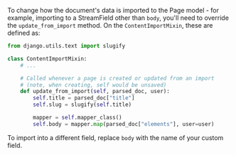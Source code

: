 To change how the document's data is imported to the Page model - for example, importing to a StreamField other than `body`,
you'll need to override the `update_from_import` method. On the `ContentImportMixin`, these are defined as:

```python
from django.utils.text import slugify

class ContentImportMixin:
    # ...

    # Called whenever a page is created or updated from an import
    # (note, when creating, self would be unsaved)
    def update_from_import(self, parsed_doc, user):
        self.title = parsed_doc["title"]
        self.slug = slugify(self.title)

        mapper = self.mapper_class()
        self.body = mapper.map(parsed_doc["elements"], user=user)
```

To import into a different field, replace `body` with the name of your custom field.
